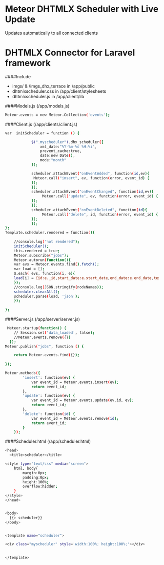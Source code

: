 Meteor DHTMLX Scheduler with Live Update
====================================

Updates automatically to all connected clients

DHTMLX Connector for Laravel framework
======================================


####Include

  - imgs/ & /imgs_dhx_terrace in /app/public
  - dhtmlxscheduler.css in /app/client/stylesheets
  - dhtmlxscheduler.js in /app/client/lib
  

####Models.js (/app/models.js)


```sh
Meteor.events = new Meteor.Collection('events');
```

####Client.js (/app/clients/client.js)

```sh
var  initScheduler = function () {

			$(".myscheduler").dhx_scheduler({
                xml_date:"%Y-%m-%d %H:%i",
                prevent_cache:true,
                date:new Date(),
                mode:"month"
            });

			scheduler.attachEvent("onEventAdded", function(id,ev){
			 Meteor.call("insert", ev, function(error, event_id) {
			});	
			});
			scheduler.attachEvent("onEventChanged", function(id,ev){
				 Meteor.call("update", ev, function(error, event_id) {
			});
			});
			scheduler.attachEvent("onEventDeleted", function(id){
				 Meteor.call("delete", id, function(error, event_id) {
			});	
			});
};
Template.scheduler.rendered = function(){
 
    //console.log("not rendered");
    initScheduler();
    this.rendered = true;
    Meteor.subscribe("jobs");
    Meteor.autorun(function(){
	var evs = Meteor.events.find().fetch();
	var load = [];
	$.each( evs, function(i, e){
	load[i] = {id:e._id,start_date:e.start_date,end_date:e.end_date,text:e.text} ;
	});
	//console.log(JSON.stringify(nodeNames));
	scheduler.clearAll();
	scheduler.parse(load, 'json');
	});
      
};

```

####Server.js (/app/server/server.js)

```sh
 Meteor.startup(function() {
    // Session.set('data_loaded', false); 
	//Meteor.events.remove({})
  });
Meteor.publish("jobs", function () {

    return Meteor.events.find({});
  
});

Meteor.methods({
        'insert': function(ev) {
            var event_id = Meteor.events.insert(ev);
            return event_id;
        },
		'update': function(ev) {
            var event_id = Meteor.events.update(ev.id, ev);
            return event_id;
        },
		'delete': function(id) {
            var event_id = Meteor.events.remove(id);
            return event_id;
        }
    });
```

####Scheduler.html (/app/scheduler.html)

```sh
<head>
  <title>scheduler</title>

<style type="text/css" media="screen">
    html, body{
        margin:0px;
        padding:0px;
        height:100%;
        overflow:hidden;
    }
</style>
</head>


<body>
  {{> scheduler}}
</body>


<template name="scheduler">

<div class="myscheduler" style='width:100%; height:100%;'></div>

 
</template>
```



